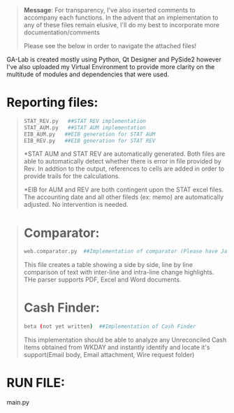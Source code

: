 

> **Message**: For transparency, I've also inserted comments to accompany each functions. In the advent that an implementation to any of these files remain elusive, I'll do my best to incorporate more documentation/comments
> 
> Please see the below in order to navigate the attached files!



GA-Lab is created mostly using Python, Qt Designer and PySide2 however I've also uploaded my Virtual Environment to provide more clarity on the multitude of modules and dependencies that were used.

# Reporting files:
> ```sh
> STAT_REV.py   ##STAT REV implementation 
> STAT_AUM.py   ##STAT AUM implementation
> EIB_AUM.py   ##EIB generation for STAT AUM 
> EIB_REV.py   ##EIB generation for STAT REV
> ```
>*STAT AUM and STAT REV are automatically generated. Both files are able to automatically detect whether there is error in file provided by Rev. In addtion to the output, references to cells are added in order to provide trails for the calculations.
>
> *EIB for AUM and REV are both contingent upon the STAT excel files. The accounting date and all other fileds (ex: memo) are automatically adjusted. No intervention is needed.

> # Comparator:
> ```sh
> web.comparator.py  ##Implementation of comparator (Please have Java installed for use)
> 
> ```
> This file creates a table showing a side by side, line by line comparison of text with inter-line and intra-line change highlights. THe parser supports PDF, Excel and Word documents.
> 
>  # Cash Finder:
> ```sh
> beta (not yet written)  ##Implementation of Cash Finder
> 
> ```
> This implementation should be able to analyze any Unreconciled Cash Items obtained from WKDAY and instantly identify and locate it's support(Email body, Email attachment, Wire request folder)

# RUN FILE:
main.py



